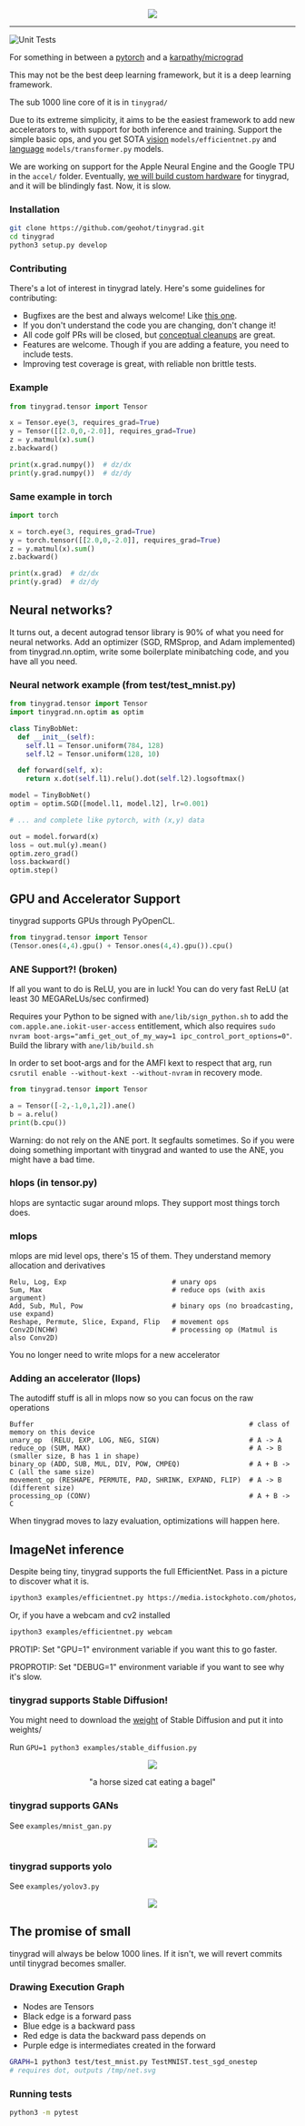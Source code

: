 <p align="center">
  <img src="https://raw.githubusercontent.com/geohot/tinygrad/master/docs/logo.png">
</p>

--------------------------------------------------------------------

![Unit Tests](https://github.com/geohot/tinygrad/workflows/Unit%20Tests/badge.svg)

For something in between a [pytorch](https://github.com/pytorch/pytorch) and a [karpathy/micrograd](https://github.com/karpathy/micrograd)

This may not be the best deep learning framework, but it is a deep learning framework.

The sub 1000 line core of it is in `tinygrad/`

Due to its extreme simplicity, it aims to be the easiest framework to add new accelerators to, with support for both inference and training. Support the simple basic ops, and you get SOTA [vision](https://arxiv.org/abs/1905.11946) `models/efficientnet.py` and [language](https://arxiv.org/abs/1706.03762) `models/transformer.py` models.

We are working on support for the Apple Neural Engine and the Google TPU in the `accel/` folder. Eventually, [we will build custom hardware](https://geohot.github.io/blog/jekyll/update/2021/06/13/a-breakdown-of-ai-chip-companies.html) for tinygrad, and it will be blindingly fast. Now, it is slow.

### Installation

```bash
git clone https://github.com/geohot/tinygrad.git
cd tinygrad
python3 setup.py develop
```

### Contributing

There's a lot of interest in tinygrad lately. Here's some guidelines for contributing:

* Bugfixes are the best and always welcome! Like [this one](https://github.com/geohot/tinygrad/pull/421/files).
* If you don't understand the code you are changing, don't change it!
* All code golf PRs will be closed, but [conceptual cleanups](https://github.com/geohot/tinygrad/pull/372/files) are great.
* Features are welcome. Though if you are adding a feature, you need to include tests.
* Improving test coverage is great, with reliable non brittle tests.

### Example

```python
from tinygrad.tensor import Tensor

x = Tensor.eye(3, requires_grad=True)
y = Tensor([[2.0,0,-2.0]], requires_grad=True)
z = y.matmul(x).sum()
z.backward()

print(x.grad.numpy())  # dz/dx
print(y.grad.numpy())  # dz/dy
```

### Same example in torch

```python
import torch

x = torch.eye(3, requires_grad=True)
y = torch.tensor([[2.0,0,-2.0]], requires_grad=True)
z = y.matmul(x).sum()
z.backward()

print(x.grad)  # dz/dx
print(y.grad)  # dz/dy
```

## Neural networks?

It turns out, a decent autograd tensor library is 90% of what you need for neural networks. Add an optimizer (SGD, RMSprop, and Adam implemented) from tinygrad.nn.optim, write some boilerplate minibatching code, and you have all you need.

### Neural network example (from test/test_mnist.py)

```python
from tinygrad.tensor import Tensor
import tinygrad.nn.optim as optim

class TinyBobNet:
  def __init__(self):
    self.l1 = Tensor.uniform(784, 128)
    self.l2 = Tensor.uniform(128, 10)

  def forward(self, x):
    return x.dot(self.l1).relu().dot(self.l2).logsoftmax()

model = TinyBobNet()
optim = optim.SGD([model.l1, model.l2], lr=0.001)

# ... and complete like pytorch, with (x,y) data

out = model.forward(x)
loss = out.mul(y).mean()
optim.zero_grad()
loss.backward()
optim.step()
```

## GPU and Accelerator Support

tinygrad supports GPUs through PyOpenCL.

```python
from tinygrad.tensor import Tensor
(Tensor.ones(4,4).gpu() + Tensor.ones(4,4).gpu()).cpu()
```

### ANE Support?! (broken)

If all you want to do is ReLU, you are in luck! You can do very fast ReLU (at least 30 MEGAReLUs/sec confirmed)

Requires your Python to be signed with `ane/lib/sign_python.sh` to add the `com.apple.ane.iokit-user-access` entitlement, which also requires `sudo nvram boot-args="amfi_get_out_of_my_way=1 ipc_control_port_options=0"`. Build the library with `ane/lib/build.sh`

In order to set boot-args and for the AMFI kext to respect that arg, run `csrutil enable --without-kext --without-nvram` in recovery mode.

```python
from tinygrad.tensor import Tensor

a = Tensor([-2,-1,0,1,2]).ane()
b = a.relu()
print(b.cpu())
```

Warning: do not rely on the ANE port. It segfaults sometimes. So if you were doing something important with tinygrad and wanted to use the ANE, you might have a bad time.

### hlops (in tensor.py)

hlops are syntactic sugar around mlops. They support most things torch does.

### mlops

mlops are mid level ops, there's 15 of them. They understand memory allocation and derivatives

```
Relu, Log, Exp                          # unary ops
Sum, Max                                # reduce ops (with axis argument)
Add, Sub, Mul, Pow                      # binary ops (no broadcasting, use expand)
Reshape, Permute, Slice, Expand, Flip   # movement ops
Conv2D(NCHW)                            # processing op (Matmul is also Conv2D)
```

You no longer need to write mlops for a new accelerator

### Adding an accelerator (llops)

The autodiff stuff is all in mlops now so you can focus on the raw operations

```
Buffer                                                     # class of memory on this device
unary_op  (RELU, EXP, LOG, NEG, SIGN)                      # A -> A
reduce_op (SUM, MAX)                                       # A -> B (smaller size, B has 1 in shape)
binary_op (ADD, SUB, MUL, DIV, POW, CMPEQ)                 # A + B -> C (all the same size)
movement_op (RESHAPE, PERMUTE, PAD, SHRINK, EXPAND, FLIP)  # A -> B (different size)
processing_op (CONV)                                       # A + B -> C
```

When tinygrad moves to lazy evaluation, optimizations will happen here.

## ImageNet inference

Despite being tiny, tinygrad supports the full EfficientNet. Pass in a picture to discover what it is.

```bash
ipython3 examples/efficientnet.py https://media.istockphoto.com/photos/hen-picture-id831791190
```

Or, if you have a webcam and cv2 installed

```bash
ipython3 examples/efficientnet.py webcam
```

PROTIP: Set "GPU=1" environment variable if you want this to go faster.

PROPROTIP: Set "DEBUG=1" environment variable if you want to see why it's slow.

### tinygrad supports Stable Diffusion!

You might need to download the [weight](https://huggingface.co/CompVis/stable-diffusion-v-1-4-original/resolve/main/sd-v1-4.ckpt) of Stable Diffusion and put it into weights/

Run `GPU=1 python3 examples/stable_diffusion.py`

<p align="center">
  <img src="https://raw.githubusercontent.com/geohot/tinygrad/master/docs/stable_diffusion_by_tinygrad.jpg">
</p>

<p align="center">
"a horse sized cat eating a bagel"
</p>

### tinygrad supports GANs

See `examples/mnist_gan.py`

<p align="center">
  <img src="https://raw.githubusercontent.com/geohot/tinygrad/master/docs/mnist_by_tinygrad.jpg">
</p>

### tinygrad supports yolo

See `examples/yolov3.py`

<p align="center">
  <img src="https://raw.githubusercontent.com/geohot/tinygrad/master/docs/yolo_by_tinygrad.jpg">
</p>

## The promise of small

tinygrad will always be below 1000 lines. If it isn't, we will revert commits until tinygrad becomes smaller.

### Drawing Execution Graph

* Nodes are Tensors
* Black edge is a forward pass
* Blue edge is a backward pass
* Red edge is data the backward pass depends on
* Purple edge is intermediates created in the forward

```bash
GRAPH=1 python3 test/test_mnist.py TestMNIST.test_sgd_onestep
# requires dot, outputs /tmp/net.svg
```

### Running tests

```bash
python3 -m pytest
```

